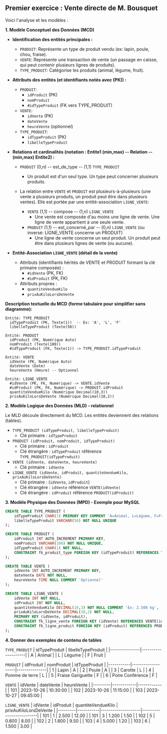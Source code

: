 ## Premier exercice : Vente directe de M. Bousquet

Voici l'analyse et les modèles :

**1. Modèle Conceptuel des Données (MCD)**

*   **Identification des entités principales :**
    *   `PRODUIT`: Représente un type de produit vendu (ex: lapin, poule, chou, fraise).
    *   `VENTE`: Représente une transaction de vente (un passage en caisse, qui peut contenir plusieurs lignes de produits).
    *   `TYPE_PRODUIT`: Catégorise les produits (animal, légume, fruit).

*   **Attributs des entités (et identifiants notés avec (PK)) :**
    *   `PRODUIT`:
        *   `idProduit` (PK)
        *   `nomProduit`
        *   `#idTypeProduit` (FK vers TYPE_PRODUIT)
    *   `VENTE`:
        *   `idVente` (PK)
        *   `dateVente`
        *   `heureVente` (optionnel)
    *   `TYPE_PRODUIT`:
        *   `idTypeProduit` (PK)
        *   `libelleTypeProduit`

*   **Relations et cardinalités (notation : Entite1 (min,max) -- Relation -- (min,max) Entite2) :**
    *   `PRODUIT` (0,n) -- est_de_type -- (1,1) `TYPE_PRODUIT`
        *   Un produit est d'un seul type. Un type peut concerner plusieurs produits.

    *   La relation entre `VENTE` et `PRODUIT` est plusieurs-à-plusieurs (une vente a plusieurs produits, un produit peut être dans plusieurs ventes). Elle est portée par une entité-association `LIGNE_VENTE`:
        *   `VENTE` (1,1) -- compose -- (1,n) `LIGNE_VENTE`
            *   Une vente est composée d'au moins une ligne de vente. Une ligne de vente appartient à une seule vente.
        *   `PRODUIT` (1,1) -- est_concerné_par -- (0,n) `LIGNE_VENTE` (ou inversé: LIGNE_VENTE concerne un PRODUIT)
            *   Une ligne de vente concerne un seul produit. Un produit peut être dans plusieurs lignes de vente (ou aucune).

*   **Entité-Association `LIGNE_VENTE` (détail de la vente)**
    *   Attributs (identifiants hérités de VENTE et PRODUIT formant la clé primaire composée) :
        *   `#idVente` (PK, FK)
        *   `#idProduit` (PK, FK)
    *   Attributs propres :
        *   `quantiteVendueKilo`
        *   `prixAuKiloLorsDeVente`

**Description textuelle du MCD (forme tabulaire pour simplifier sans diagramme):**

```
Entité: TYPE_PRODUIT
  idTypeProduit (PK, Texte(1))  -- Ex: 'A', 'L', 'F'
  libelleTypeProduit (Texte(50))

Entité: PRODUIT
  idProduit (PK, Numérique Auto)
  nomProduit (Texte(100))
  #idTypeProduit (FK, Texte(1)) -> TYPE_PRODUIT.idTypeProduit

Entité: VENTE
  idVente (PK, Numérique Auto)
  dateVente (Date)
  heureVente (Heure) -- Optionnel

Entité: LIGNE_VENTE
  #idVente (PK, FK, Numérique) -> VENTE.idVente
  #idProduit (PK, FK, Numérique) -> PRODUIT.idProduit
  quantiteVendueKilo (Numérique Decimal(10,3))
  prixAuKiloLorsDeVente (Numérique Decimal(10,2))
```

**2. Modèle Logique des Données (MLD) - relationnel**

Le MLD découle directement du MCD. Les entités deviennent des relations (tables).

*   `TYPE_PRODUIT (idTypeProduit, libelleTypeProduit)`
    *   Clé primaire : `idTypeProduit`
*   `PRODUIT (idProduit, nomProduit, idTypeProduit)`
    *   Clé primaire : `idProduit`
    *   Clé étrangère : `idTypeProduit` référence `TYPE_PRODUIT(idTypeProduit)`
*   `VENTE (idVente, dateVente, heureVente)`
    *   Clé primaire : `idVente`
*   `LIGNE_VENTE (idVente, idProduit, quantiteVendueKilo, prixAuKiloLorsDeVente)`
    *   Clé primaire : (`idVente`, `idProduit`)
    *   Clé étrangère : `idVente` référence `VENTE(idVente)`
    *   Clé étrangère : `idProduit` référence `PRODUIT(idProduit)`

**3. Modèle Physique des Données (MPD) - Exemple pour MySQL**

```sql
CREATE TABLE TYPE_PRODUIT (
    idTypeProduit CHAR(1) PRIMARY KEY COMMENT 'A=Animal, L=Légume, F=Fruit',
    libelleTypeProduit VARCHAR(50) NOT NULL UNIQUE
);

CREATE TABLE PRODUIT (
    idProduit INT AUTO_INCREMENT PRIMARY KEY,
    nomProduit VARCHAR(100) NOT NULL UNIQUE,
    idTypeProduit CHAR(1) NOT NULL,
    CONSTRAINT fk_produit_type FOREIGN KEY (idTypeProduit) REFERENCES TYPE_PRODUIT(idTypeProduit)
);

CREATE TABLE VENTE (
    idVente INT AUTO_INCREMENT PRIMARY KEY,
    dateVente DATE NOT NULL,
    heureVente TIME NULL COMMENT 'Optionnel'
);

CREATE TABLE LIGNE_VENTE (
    idVente INT NOT NULL,
    idProduit INT NOT NULL,
    quantiteVendueKilo DECIMAL(10,3) NOT NULL COMMENT 'Ex: 2.500 kg',
    prixAuKiloLorsDeVente DECIMAL(10,2) NOT NULL,
    PRIMARY KEY (idVente, idProduit),
    CONSTRAINT fk_ligne_vente FOREIGN KEY (idVente) REFERENCES VENTE(idVente) ON DELETE CASCADE,
    CONSTRAINT fk_ligne_produit FOREIGN KEY (idProduit) REFERENCES PRODUIT(idProduit)
);
```

**4. Donner des exemples de contenu de tables**

`TYPE_PRODUIT`
| idTypeProduit | libelleTypeProduit |
|---------------|--------------------|
| A             | Animal             |
| L             | Légume             |
| F             | Fruit              |

`PRODUIT`
| idProduit | nomProduit        | idTypeProduit |
|-----------|-------------------|---------------|
| 1         | Lapin             | A             |
| 2         | Poule             | A             |
| 3         | Carotte           | L             |
| 4         | Pomme de terre    | L             |
| 5         | Fraise Gariguette | F             |
| 6         | Poire Conférence  | F             |

`VENTE`
| idVente | dateVente  | heureVente |
|---------|------------|------------|
| 101     | 2023-10-26 | 10:30:00   |
| 102     | 2023-10-26 | 11:15:00   |
| 103     | 2023-10-27 | 09:45:00   |

`LIGNE_VENTE`
| idVente | idProduit | quantiteVendueKilo | prixAuKiloLorsDeVente |
|---------|-----------|--------------------|-------------------------|
| 101     | 1         | 2.500              | 12.00                   |
| 101     | 3         | 1.200              | 1.50                    |
| 102     | 5         | 0.800              | 8.00                    |
| 102     | 2         | 1.800              | 9.50                    |
| 103     | 4         | 5.000              | 1.20                    |
| 103     | 6         | 1.500              | 3.00                    | 
